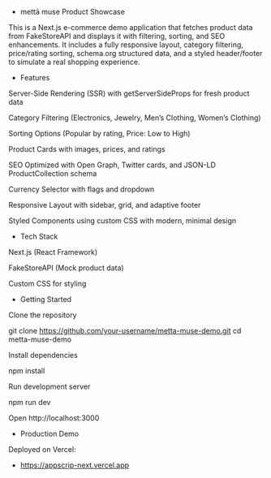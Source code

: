 * mettā muse Product Showcase

This is a Next.js e-commerce demo application that fetches product data from FakeStoreAPI
 and displays it with filtering, sorting, and SEO enhancements. It includes a fully responsive layout, category filtering, price/rating sorting, schema.org structured data, and a styled header/footer to simulate a real shopping experience.

* Features

Server-Side Rendering (SSR) with getServerSideProps for fresh product data

Category Filtering (Electronics, Jewelry, Men’s Clothing, Women’s Clothing)

Sorting Options (Popular by rating, Price: Low to High)

Product Cards with images, prices, and ratings

SEO Optimized with Open Graph, Twitter cards, and JSON-LD ProductCollection schema

Currency Selector with flags and dropdown

Responsive Layout with sidebar, grid, and adaptive footer

Styled Components using custom CSS with modern, minimal design

* Tech Stack

Next.js
 (React Framework)

FakeStoreAPI
 (Mock product data)

Custom CSS for styling

* Getting Started

Clone the repository

git clone https://github.com/your-username/metta-muse-demo.git
cd metta-muse-demo


Install dependencies

npm install


Run development server

npm run dev


Open http://localhost:3000

* Production Demo

Deployed on Vercel:
* https://appscrip-next.vercel.app
